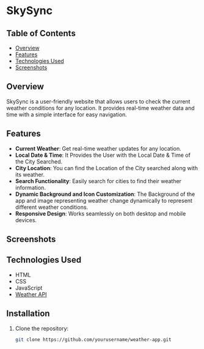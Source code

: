 # SkySync

## Table of Contents
- [Overview](#overview)
- [Features](#features)
- [Technologies Used](#technologies-used)
- [Screenshots](#screenshots)

## Overview

SkySync is a user-friendly website that allows users to check the current weather conditions for any location. It provides real-time weather data and time with a simple interface for easy navigation.

## Features

- **Current Weather**: Get real-time weather updates for any location.
- **Local Date & Time**: It Provides the User with the Local Date & Time of the City Searched.
- **City Location**: You can find the Location of the City searched along with its weather. 
- **Search Functionality**: Easily search for cities to find their weather information.
- **Dynamic Background and Icon Customization**: The Background of the app and image representing weather change dynamically to represent different weather conditions.
- **Responsive Design**: Works seamlessly on both desktop and mobile devices.

## Screenshots


## Technologies Used

- HTML
- CSS
- JavaScript
- [Weather API](https://openweathermap.org/api) 

## Installation

1. Clone the repository:
   ```bash
   git clone https://github.com/yourusername/weather-app.git
